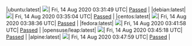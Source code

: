 |ubuntu:latest| ![](https://acmesh-official.github.io/acmetest/status/ubuntu-latest.svg?1597375909)| Fri, 14 Aug 2020 03:31:49 UTC| [Passed](https://github.com/acmesh-official/acmetest/blob/master/logs/ubuntu-latest.out) |
|debian:latest| ![](https://acmesh-official.github.io/acmetest/status/debian-latest.svg?1597376104)| Fri, 14 Aug 2020 03:35:04 UTC| [Passed](https://github.com/acmesh-official/acmetest/blob/master/logs/debian-latest.out) |
|centos:latest| ![](https://acmesh-official.github.io/acmetest/status/centos-latest.svg?1597376316)| Fri, 14 Aug 2020 03:38:36 UTC| [Passed](https://github.com/acmesh-official/acmetest/blob/master/logs/centos-latest.out) |
|fedora:latest| ![](https://acmesh-official.github.io/acmetest/status/fedora-latest.svg?1597376518)| Fri, 14 Aug 2020 03:41:58 UTC| [Passed](https://github.com/acmesh-official/acmetest/blob/master/logs/fedora-latest.out) |
|opensuse/leap:latest| ![](https://acmesh-official.github.io/acmetest/status/opensuse-leap-latest.svg?1597376718)| Fri, 14 Aug 2020 03:45:18 UTC| [Passed](https://github.com/acmesh-official/acmetest/blob/master/logs/opensuse-leap-latest.out) |
|alpine:latest| ![](https://acmesh-official.github.io/acmetest/status/alpine-latest.svg?1597376879)| Fri, 14 Aug 2020 03:47:59 UTC| [Passed](https://github.com/acmesh-official/acmetest/blob/master/logs/alpine-latest.out) |
